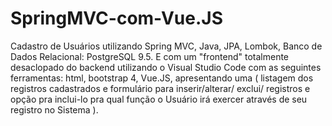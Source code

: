 # SpringMVC-com-Vue.JS
Cadastro de Usuários utilizando Spring MVC, Java, JPA, Lombok, Banco de Dados Relacional: PostgreSQL 9.5. E com um "frontend" totalmente desaclopado do backend utilizando o Visual Studio Code com as seguintes ferramentas: html, bootstrap 4, Vue.JS, apresentando uma ( listagem dos registros cadastrados e formulário para inserir/alterar/ exclui/ registros e opção pra inclui-lo pra qual função o Usuário irá exercer através de seu registro no Sistema ).
